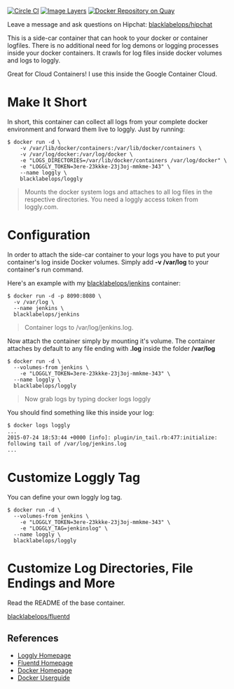 [![Circle CI](https://circleci.com/gh/blacklabelops/fluentd/tree/master.svg?style=shield)](https://circleci.com/gh/blacklabelops/fluentd/tree/master)
[![Image Layers](https://badge.imagelayers.io/blacklabelops/loggly:latest.svg)](https://imagelayers.io/?images=blacklabelops/loggly:latest 'Get your own badge on imagelayers.io')
[![Docker Repository on Quay](https://quay.io/repository/blacklabelops/loggly/status "Docker Repository on Quay")](https://quay.io/repository/blacklabelops/loggly)

Leave a message and ask questions on Hipchat: [blacklabelops/hipchat](https://www.hipchat.com/geogBFvEM)

This is a side-car container that can hook to your docker or container logfiles. There is no additional
need for log demons or logging processes inside your docker containers. It crawls for
log files inside docker volumes and logs to loggly.

Great for Cloud Containers! I use this inside the Google Container Cloud.

# Make It Short

In short, this container can collect all logs from your complete docker environment and forward them live to loggly. Just by running:

~~~~
$ docker run -d \
	-v /var/lib/docker/containers:/var/lib/docker/containers \
	-v /var/log/docker:/var/log/docker \
	-e "LOGS_DIRECTORIES=/var/lib/docker/containers /var/log/docker" \
	-e "LOGGLY_TOKEN=3ere-23kkke-23j3oj-mmkme-343" \
	--name loggly \
	blacklabelops/loggly
~~~~

> Mounts the docker system logs and attaches to all log files in the respective directories. You need a loggly access token from loggly.com.

# Configuration

In order to attach the side-car container to your logs you have to put your container's log inside
Docker volumes. Simply add **-v /var/log** to your container's run command.

Here's an example with my [blacklabelops/jenkins](https://github.com/blacklabelops/jenkins) container:

~~~~
$ docker run -d -p 8090:8080 \
  -v /var/log \
  --name jenkins \
  blacklabelops/jenkins
~~~~

> Container logs to /var/log/jenkins.log.

Now attach the container simply by mounting it's volume. The container attaches by default to any file ending with **.log** inside the folder **/var/log**

~~~~
$ docker run -d \
  --volumes-from jenkins \
	-e "LOGGLY_TOKEN=3ere-23kkke-23j3oj-mmkme-343" \
  --name loggly \
  blacklabelops/loggly
~~~~

> Now grab logs by typing docker logs loggly

You should find something like this inside your log:

~~~~
$ docker logs loggly
...
2015-07-24 18:53:44 +0000 [info]: plugin/in_tail.rb:477:initialize: following tail of /var/log/jenkins.log
...
~~~~

# Customize Loggly Tag

You can define your own loggly log tag.

~~~~
$ docker run -d \
  --volumes-from jenkins \
	-e "LOGGLY_TOKEN=3ere-23kkke-23j3oj-mmkme-343" \
	-e "LOGGLY_TAG=jenkinslog" \
  --name loggly \
  blacklabelops/loggly
~~~~

# Customize Log Directories, File Endings and More

Read the README of the base container.

[blacklabelops/fluentd](../README.md)

## References

* [Loggly Homepage](https://www.loggly.com/)
* [Fluentd Homepage](http://www.fluentd.org/)
* [Docker Homepage](https://www.docker.com/)
* [Docker Userguide](https://docs.docker.com/userguide/)
